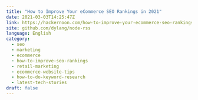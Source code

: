 ```yaml
---
title: "How to Improve Your eCommerce SEO Rankings in 2021"
date: 2021-03-03T14:25:47Z
link: https://hackernoon.com/how-to-improve-your-ecommerce-seo-rankings-in-2021-831233hq?source=rss&utm_medium=RSS&utm_source=news.12bit.vn
site: github.com/dylang/node-rss
language: English
category:
  - seo
  - marketing
  - ecommerce
  - how-to-improve-seo-rankings
  - retail-marketing
  - ecommerce-website-tips
  - how-to-do-keyword-research
  - latest-tech-stories
draft: false
---
```


